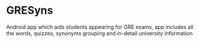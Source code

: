 # GRESyns

Android app which aids students appearing for GRE exams, app includes all the words, quizzes, synonyms grouping and in-detail university information
